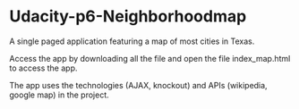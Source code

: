 # Udacity-p6-Neighborhoodmap

A single paged application featuring a map of most cities in Texas. 

Access the app by downloading all the file and open the file index_map.html to access the app.

The app uses the technologies (AJAX, knockout) and APIs (wikipedia, google map) in the project.
